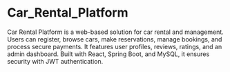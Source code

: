 # Car_Rental_Platform
Car Rental Platform is a web-based solution for car rental and management. Users can register, browse cars, make reservations, manage bookings, and process secure payments. It features user profiles, reviews, ratings, and an admin dashboard. Built with React, Spring Boot, and MySQL, it ensures security with JWT authentication.
